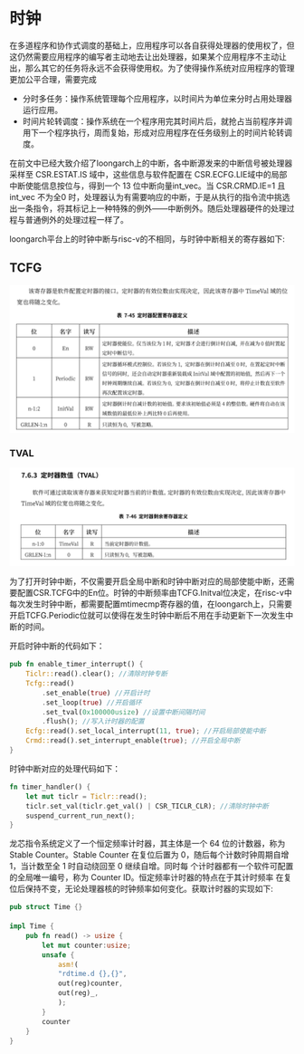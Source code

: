 # 时钟

在多道程序和协作式调度的基础上，应用程序可以各自获得处理器的使用权了，但这仍然需要应用程序的编写者主动地去让出处理器，如果某个应用程序不主动让出，那么其它的任务将永远不会获得使用权。为了使得操作系统对应用程序的管理更加公平合理，需要完成

- 分时多任务：操作系统管理每个应用程序，以时间片为单位来分时占用处理器运行应用。
- 时间片轮转调度：操作系统在一个程序用完其时间片后，就抢占当前程序并调用下一个程序执行，周而复始，形成对应用程序在任务级别上的时间片轮转调度。



在前文中已经大致介绍了loongarch上的中断，各中断源发来的中断信号被处理器采样至 CSR.ESTAT.IS 域中，这些信息与软件配置在 CSR.ECFG.LIE域中的局部中断使能信息按位与，得到一个 13 位中断向量int_vec。当 CSR.CRMD.IE=1 且 int_vec 不为全0 时，处理器认为有需要响应的中断，于是从执行的指令流中挑选出一条指令，将其标记上一种特殊的例外——中断例外。随后处理器硬件的处理过程与普通例外的处理过程一样了。

loongarch平台上的时钟中断与risc-v的不相同，与时钟中断相关的寄存器如下:

## TCFG

![image-20220813200731360](sourcepicture/image-20220813200731360.png)

### TVAL

![image-20220813200802020](sourcepicture/image-20220813200802020.png)

为了打开时钟中断，不仅需要开启全局中断和时钟中断对应的局部使能中断，还需要配置CSR.TCFG中的En位。时钟的中断频率由TCFG.Initval位决定，在risc-v中每次发生时钟中断，都需要配置mtimecmp寄存器的值，在loongarch上，只需要开启TCFG.Periodic位就可以使得在发生时钟中断后不用在手动更新下一次发生中断的时间。

开启时钟中断的代码如下：

```rust
pub fn enable_timer_interrupt() {
    Ticlr::read().clear(); //清除时钟专断
    Tcfg::read()
        .set_enable(true) //开启计时
        .set_loop(true) //开启循环
        .set_tval(0x100000usize) //设置中断间隔时间
        .flush(); //写入计时器的配置
    Ecfg::read().set_local_interrupt(11, true); //开启局部使能中断
    Crmd::read().set_interrupt_enable(true); //开启全局中断
}
```

时钟中断对应的处理代码如下：

```rust
fn timer_handler() {
    let mut ticlr = Ticlr::read();
    ticlr.set_val(ticlr.get_val() | CSR_TICLR_CLR); //清除时钟中断
    suspend_current_run_next();
}
```



龙芯指令系统定义了一个恒定频率计时器，其主体是一个 64 位的计数器，称为 Stable Counter。Stable
Counter 在复位后置为 0，随后每个计数时钟周期自增 1，当计数至全 1 时自动绕回至 0 继续自增。同时每
个计时器都有一个软件可配置的全局唯一编号，称为 Counter ID。恒定频率计时器的特点在于其计时频率
在复位后保持不变，无论处理器核的时钟频率如何变化。获取计时器的实现如下:

```rust
pub struct Time {}

impl Time {
    pub fn read() -> usize {
        let mut counter:usize;
        unsafe {
            asm!(
            "rdtime.d {},{}",
            out(reg)counter,
            out(reg)_,
            );
        }
        counter
    }
}
```

